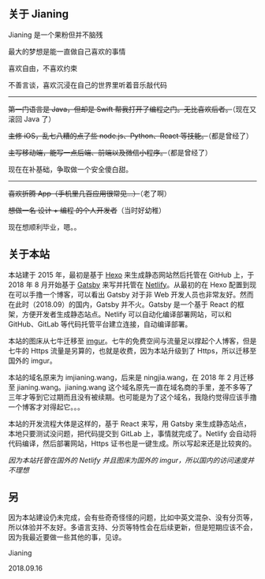 ## 关于 Jianing

Jianing 是一个果粉但并不脑残

最大的梦想是能一直做自己喜欢的事情

喜欢自由，不喜欢约束

不善言谈，喜欢沉浸在自己的世界里听着音乐敲代码

------

~~第一门语言是 Java，但却是 Swift 帮我打开了编程之门。无比喜欢后者。~~（现在又滚回 Java 了）

~~主修 iOS，乱七八糟的点了些 node.js、Python、React 等技能。~~（都是曾经了）

~~主写移动端，能写一点后端、前端以及微信小程序。~~（都是曾经了）

现在在补基础，争取做一个安全傻白甜。

------

~~喜欢折腾 App（手机里几百应用很常见…）~~（老了啊）

~~想做一名 设计 + 编程 的个人开发者~~（当时好幼稚）

现在想顺利毕业，嗯。。

## 关于本站

本站建于 2015 年，最初是基于 [Hexo](https://hexo.io/) 来生成静态网站然后托管在 GitHub 上，于 2018 年 8 月开始基于 [Gatsby](https://www.gatsbyjs.org/) 来写并托管在 [Netlify](https://www.netlify.com)。从最初的在 Hexo 配置到现在可以手撸一个博客，可以看出 Gatsby 对于非 Web 开发人员也非常友好。然而在此时（2018.09）的国内，Gatsby 并不火。Gatsby 是一个基于 React 的框架，方便开发者生成静态站点。Netlify 可以自动化编译部署网站，可以和 GitHub、GitLab 等代码托管平台建立连接，自动编译部署。

本站的图床从七牛迁移至 [imgur](https://imgur.com)。七牛的免费空间与流量足以撑起个人博客，但是七牛的 Https 流量是另算的，也就是收费，因为本站升级到了 Https，所以迁移至国外的 imgur。

本站的域名原来为 imjianing.wang，后来是 ningjia.wang，在 2018 年 2 月迁移至 jianing.wang。jianing.wang 这个域名原先一直在域名商的手里，差不多等了三年才等到它过期而且没有被续期。也可能是为了这个域名，我隐约觉得应该手撸一个博客才对得起它。。。

本站的开发流程大体是这样的，基于 React 来写，用 Gatsby 来生成静态站点，本地只要测试没问题，把代码提交到 GitLab 上，事情就完成了。Netlify 会自动将代码编译，然后部署网站，Https 证书也是一键生成。所以写起来还是比较爽的。

*因为本站托管在国外的 Netlify 并且图床为国外的 imgur，所以国内的访问速度并不理想*

## 另

因为本站建设仍未完成，会有些奇奇怪怪的问题，比如中英文混杂、没有分页等，所以体验并不友好。多语言支持、分页等特性会在后续更新，但是短期应该不会，因为我最近要做一些其他的事，见谅。

Jianing 

2018.09.16